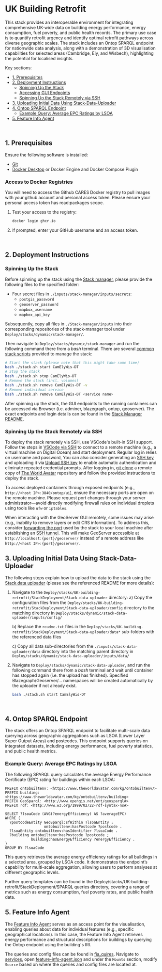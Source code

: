 # UK Building Retrofit

This stack provides an interoperable environment for integrating comprehensive UK-wide data on building energy performance, energy consumption, fuel poverty, and public health records. The primary use case is to quantify retrofit urgency and identify optimal retrofit pathways across diverse geographic scales. The stack includes an Ontop SPARQL endpoint for nationwide data analysis, along with a demonstration of 3D visualisation capabilities for selected areas (Cambridge, Ely, and Wisbech), highlighting the potential for localised insights.

Key sections:
- [1. Prerequisites](#1-prerequisites)
- [2. Deployment Instructions](#2-deployment-instructions)
  - [Spinning Up the Stack](#spinning-up-the-stack)
  - [Accessing GUI Endpoints](#accessing-gui-endpoints)
  - [Spinning Up the Stack Remotely via SSH](#spinning-up-the-stack-remotely-via-ssh)
- [3. Uploading Initial Data Using Stack-Data-Uploader](#3-uploading-initial-data-using-stack-data-uploader)
- [4. Ontop SPARQL Endpoint](#4-ontop-sparql-endpoint)
  - [Example Query: Average EPC Ratings by LSOA](#example-query-average-epc-ratings-by-lsoa)
- [5. Feature Info Agent](#5-feature-info-agent)

&nbsp;

## 1. Prerequisites

Ensure the following software is installed:

- [Git](https://git-scm.com/downloads)
- [Docker Desktop](https://docs.docker.com/get-docker/) or Docker Engine and Docker Compose Plugin

### Access to Docker Registries

You will need to access the Github CARES Docker registry to pull images with your github account and personal access token. Please ensure your personal access token has read:packages scope.

1. Test your access to the registry:
    ```bash
    docker login ghcr.io
    ```
2. If prompted, enter your GitHub username and an access token.

&nbsp;

## 2. Deployment Instructions

### Spinning Up the Stack

Before spinning up the stack using the [Stack manager], please provide the following files to the specified folder:

-  Four secret files in `./inputs/stack-manager/inputs/secrets`:
    - `postgis_password`
    - `geoserver_password`
    - `mapbox_username`
    - `mapbox_api_key`

Subsequently, copy all files in `./Stack-manager/inputs` into their corresponding repositories of the stack-manager tool under `Deploy/stacks/dynamic/stack-manager/`.

Then navigate to `Deploy/stacks/dynamic/stack-manager` and run the following command there from a *bash* terminal. There are several [common stack scripts] provided to manage the stack:

```bash
# Start the stack (please note that this might take some time)
bash ./stack.sh start CamElyWis-DT
# Stop the stack
bash ./stack.sh stop CamElyWis-DT
# Remove the stack (incl. volumes)
bash ./stack.sh remove CamElyWis-DT -v
# Remove individual service
bash ./stack.sh remove CamElyWis-DT <service name>
```
After spinning up the stack, the GUI endpoints to the running containers can be accessed via Browser (i.e. adminer, blazegraph, ontop, geoserver). The exact endpoints and login details can be found in the [Stack Manager README](Deploy/stacks/dynamic/stack-manager/README.md).

### Spinning Up the Stack Remotely via SSH

To deploy the stack remotely via SSH, use VSCode's built-in SSH support. Follow the steps in [VSCode via SSH] to connect to a remote machine (e.g., a virtual machine on Digital Ocean) and start deployment. Regular log in relies on username and password, You can also consider generating an [SSH key] and uploading it via [Upload SSH key] to enable automatic authentication and eliminate repeated credential prompts. After logging in, [git clone] a remote copy of [The World Avatar] repository and follow the provided instructions to deploy the stack.

To access deployed containers through exposed endpoints (e.g., `http://<host IP>:3840/ontop/ui`), ensure the necessary ports are open on the remote machine. Please request port changes through your server administrator—avoid directly modifying firewall rules on individual droplets using tools like `ufw` or `iptables`.

When interacting with the GeoServer GUI remotely, some issues may arise (e.g., inability to remove layers or edit CRS information). To address this, consider [forwarding the port] used by the stack to your local machine after establishing an [SSH tunnel]. This will make GeoServer accessible at `http://localhost:{port}/geoserver/` instead of a remote address like `http://<host IP>:{port}/geoserver/`. 

## 3. Uploading Initial Data Using Stack-Data-Uploader

The following steps explain how to upload the data to the stack using the [Stack data uploader] (please see the referenced README for more details):

1) Navigate to the `Deploy/stacks/UK-building-retrofit/StackDeployment/Stack-data-uploader` directory:
    a) Copy the configuration files from the `Deploy/stacks/UK-building-retrofit/StackDeployment/Stack-data-uploader/config` directory to the matching directory in `Deploy/stacks/dynamic/stack-data-uploader/inputs/config/`

    b) Replace the `readme.txt` files in the `Deploy/stacks/UK-building-retrofit/StackDeployment/Stack-data-uploader/data*` sub-folders with the referenced data files

    c) Copy all data sub-directories from the `./inputs/stack-data-uploader/data` directory into the matching parent directory in `Deploy/stacks/dynamic/stack-data-uploader/inputs/data/`

2) Navigate to `Deploy/stacks/dynamic/stack-data-uploader`, and run the following command there from a *bash* terminal and wait until container has stopped again (i.e. the upload has finished). Specified Blazegraph/Geoserver/... namespaces will be created automatically by the uploader if not already exist.
    ```bash
    bash ./stack.sh start CamElyWis-DT
    ```
&nbsp;

## 4. Ontop SPARQL Endpoint

The stack offers an Ontop SPARQL endpoint to facilitate multi-scale data querying across geographic aggregations such as LSOA (Lower Layer Super Output Areas) and postcodes. This endpoint supports queries on integrated datasets, including energy performance, fuel poverty statistics, and public health metrics.

### Example Query: Average EPC Ratings by LSOA

The following SPARQL query calculates the average Energy Performance Certificate (EPC) rating for buildings within each LSOA:

```sparql
PREFIX ontobuiltenv: <https://www.theworldavatar.com/kg/ontobuiltenv/>
PREFIX building: <https://www.theworldavatar.com/kg/ontobuiltenv/building>
PREFIX GeoSparql: <http://www.opengis.net/ont/geosparql#>
PREFIX rdf: <http://www.w3.org/1999/02/22-rdf-syntax-ns#>

SELECT ?lsoaCode (AVG(?energyEfficiency) AS ?averageEPC)
WHERE {
  ?postcodeEntity GeoSparql:sfWithin ?lsoaEntity ;
                  ontobuiltenv:hasPostcode ?postcode .
  ?lsoaEntity ontobuiltenv:hasIdentifier ?lsoaCode .
  ?building ontobuiltenv:hasPostcode ?postcode ;
            building:hasEnergyEfficiency ?energyEfficiency .
}
GROUP BY ?lsoaCode

```
This query retrieves the average energy efficiency ratings for all buildings in a selected area, grouped by LSOA code. It demonstrates the endpoint’s capability for multi-scale aggregation, allowing users to perform analyses at different geographic levels.

Further query templates can be found in the Deploy/stacks/UK-building-retrofit/StackDeployment/SPARQL queries directory, covering a range of metrics such as energy consumption, fuel poverty rates, and public health data.

## 5. Feature Info Agent
The [Feature Info Agent] serves as an access point for the visualisation, enabling queries about data for individual features (e.g., specific geographical locations). In this case, the Feature Info Agent retrieves energy performance and structural descriptions for buildings by querying the Ontop endpoint using the building's IRI.  

The queries and config files can be found in [fia_quires]. Navigate to [services], open [feature-info-agent.json] and under the `Mounts` section, modify `Source` based on where the queries and config files are located at. 

<!-- Links -->
[allows you to publish and install packages]: https://docs.github.com/en/packages/working-with-a-github-packages-registry/working-with-the-apache-maven-registry#authenticating-to-github-packages
[Container registry on Github]: https://github.com/orgs/cambridge-cares/packages
[SSH key]: https://docs.digitalocean.com/products/droplets/how-to/add-ssh-keys/create-with-openssh/
[forwarding the port]: https://code.visualstudio.com/docs/remote/ssh#_forwarding-a-port-creating-ssh-tunnel
[OS Features API]: https://api.os.uk/features/
[personal access token]: https://docs.github.com/en/github/authenticating-to-github/creating-a-personal-access-token
[VSCode via SSH]: https://code.visualstudio.com/docs/remote/ssh
[Upload SSH key]: https://docs.digitalocean.com/products/droplets/how-to/add-ssh-keys/to-existing-droplet/
[MetOffice My Account]: https://register.metoffice.gov.uk/MyAccountClient/account/view
[The World Avatar]: https://github.com/cambridge-cares/TheWorldAvatar.git
[git clone]: https://git-scm.com/docs/git-clone
[SSH tunnel]: https://code.visualstudio.com/docs/remote/tunnels
[Feature Info Agent]: https://github.com/cambridge-cares/TheWorldAvatar/tree/main/Agents/FeatureInfoAgent

<!-- Stack references -->
[common stack scripts]: https://github.com/cambridge-cares/TheWorldAvatar/tree/main/Deploy/stacks/dynamic/common-scripts
[Stack data uploader]: https://github.com/cambridge-cares/TheWorldAvatar/tree/main/Deploy/stacks/dynamic/stack-data-uploader
[Stack manager]: https://github.com/cambridge-cares/TheWorldAvatar/blob/main/Deploy/stacks/dynamic/stack-manager/README.md
[fia_quires]: ./Stack-manager/inputs/data/fia-queries
[services]: ./Stack-manager/inputs/config/services
[feature-info-agent.json]: ./Stack-manager/inputs/config/services/feature-info-agent.json


